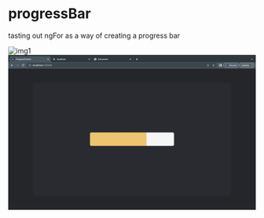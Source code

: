 # progressBar
tasting out ngFor as a way of creating a progress bar

![img1](https://github.com/KeaganStephens/progressBar/blob/img/img/Screenshot(1)09.25.39.png?raw=true)
![img1](https://github.com/KeaganStephens/progressBar/blob/main/img/img/Screenshot(2)09.25.45.png?raw=true)
